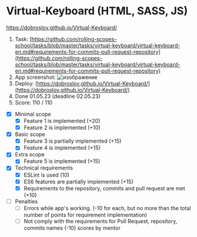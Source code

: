 # Virtual-Keyboard (HTML, SASS, JS)

https://dobroslov.github.io/Virtual-Keyboard/

1. Task: [https://github.com/rolling-scopes-school/tasks/blob/master/tasks/virtual-keyboard/virtual-keyboard-en.md#requirements-for-commits-pull-request-repository](https://github.com/rolling-scopes-school/tasks/blob/master/tasks/virtual-keyboard/virtual-keyboard-en.md#requirements-for-commits-pull-request-repository)
2. App screenshot: 
![изображение](https://user-images.githubusercontent.com/78982910/235526215-cc546d8a-a48f-4cf7-8a44-0aca85fe1fa3.png)
3. Deploy:  [https://dobroslov.github.io/Virtual-Keyboard/](https://dobroslov.github.io/Virtual-Keyboard/)
4. Done 01.05.23 (deadline 02.05.23)
5. Score: 110 / 110
- [x] Minimal scope
    - [x] Feature 1 is implemented (+20)
    - [x] Feature 2 is implemented (+10)
- [x] Basic scope
    - [x] Feature 3 is partially implemented (+15)
    - [x] Feature 4 is implemented (+15)
- [x] Extra scope
    - [x] Feature 5 is implemented (+15)   
- [x] Technical requirements
    - [x] ESLint is used (10)
    - [x] ES6 features are partially implemented (+15)
    - [x] Requirements to the repository, commits and pull request are met (+10)
- [ ] Penalties
    - [ ] Errors while app's working. (-10 for each, but no more than the total number of points for requirement implementation)
    - [ ] Not comply with the requirements for Pull Request, repository, commits names (-10) scores by mentor